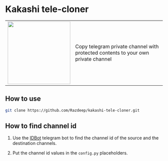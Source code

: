 # Kakashi tele-cloner

<table>
<tr>
<td>
<img src="assets/kakashi.webp" width=200></td><td>Copy telegram private channel with protected contents to your own private channel</td>
</tr>
</table>

## How to use

```sh
git clone https://github.com/Razdeep/kakashi-tele-cloner.git
```

## How to find channel id

1. Use the [IDBot](https://t.me/username_to_id_bot) telegram bot to find the channel id of the source and the destination channels.

2. Put the channel id values in the `config.py` placeholders.
